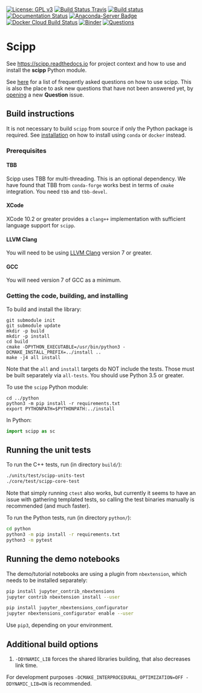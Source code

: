 [![License: GPL v3](https://img.shields.io/badge/License-GPLv3-blue.svg)](LICENSE.txt)
[![Build Status Travis](https://www.travis-ci.org/scipp/scipp.svg?branch=master)](https://www.travis-ci.org/scipp/scipp)
[![Build status](https://ci.appveyor.com/api/projects/status/8vbdq64u8mgvjbta/branch/master?svg=true)](https://ci.appveyor.com/project/Scipp/scipp-l7qf3/branch/master)
[![Documentation Status](https://readthedocs.org/projects/scipp/badge/?version=latest)](https://scipp.readthedocs.io/en/latest/?badge=latest)
[![Anaconda-Server Badge](https://anaconda.org/scipp/scipp/badges/installer/conda.svg)](https://conda.anaconda.org/scipp/label/dev)
[![Docker Cloud Build Status](https://img.shields.io/docker/cloud/build/scipp/scipp-jupyter-demo)](https://hub.docker.com/r/scipp/scipp-jupyter-demo)
[![Binder](https://mybinder.org/badge_logo.svg)](https://mybinder.org/v2/gh/scipp/scipp/master?filepath=docs%2Fgetting-started%2Fquick-start.ipynb)
[![Questions](https://img.shields.io/github/issues/scipp/scipp/question?color=%23d876e3&label=questions)](https://github.com/scipp/scipp/issues?utf8=%E2%9C%93&q=label%3Aquestion)

# Scipp

See https://scipp.readthedocs.io for project context and how to use and install the **scipp** Python module.

See [here](https://github.com/scipp/scipp/issues?utf8=%E2%9C%93&q=label%3Aquestion) for a list of frequently asked questions on how to use scipp.
This is also the place to ask new questions that have not been answered yet, by [opening](https://github.com/scipp/scipp/issues/new?assignees=&labels=question&template=question.md&title=) a new **Question** issue.

## Build instructions

It is not necessary to build `scipp` from source if only the Python package is required.
See [installation](https://scipp.readthedocs.io/en/latest/getting-started/installation.html) on how to install using `conda` or `docker` instead.

### Prerequisites

#### TBB

Scipp uses TBB for multi-threading.
This is an optional dependency.
We have found that TBB from `conda-forge` works best in terms of `cmake` integration.
You need `tbb` and `tbb-devel`.

#### XCode
XCode 10.2 or greater provides a `clang++` implementation with sufficient language support for `scipp`.

#### LLVM Clang
You will need to be using [LLVM Clang](https://releases.llvm.org/download.html) version 7 or greater.

#### GCC
You will need version 7 of GCC as a minimum.

### Getting the code, building, and installing

To build and install the library:

```
git submodule init
git submodule update
mkdir -p build
mkdir -p install
cd build
cmake -DPYTHON_EXECUTABLE=/usr/bin/python3 -DCMAKE_INSTALL_PREFIX=../install ..
make -j4 all install
```
Note that the `all` and `install` targets do NOT include the tests. Those must be built separately via `all-tests`.
You should use Python 3.5 or greater.

To use the `scipp` Python module:

```
cd ../python
python3 -m pip install -r requirements.txt
export PYTHONPATH=$PYTHONPATH:../install
```

In Python:

```python
import scipp as sc
```

## Running the unit tests

To run the C++ tests, run (in directory `build/`):
```sh
./units/test/scipp-units-test
./core/test/scipp-core-test
```

Note that simply running `ctest` also works, but currently it seems to have an issue with gathering templated tests, so calling the test binaries manually is recommended (and much faster).

To run the Python tests, run (in directory `python/`):

```sh
cd python
python3 -m pip install -r requirements.txt
python3 -m pytest
```

## Running the demo notebooks

The demo/tutorial notebooks are using a plugin from `nbextension`, which needs to be installed separately:

```sh
pip install jupyter_contrib_nbextensions
jupyter contrib nbextension install --user

pip install jupyter_nbextensions_configurator
jupyter nbextensions_configurator enable --user
```

Use `pip3`, depending on your environment.

## Additional build options

1. `-DDYNAMIC_LIB` forces the shared libraries building, that also decreases link time.

For development purposes `-DCMAKE_INTERPROCEDURAL_OPTIMIZATION=OFF -DDYNAMIC_LIB=ON` is recommended.
